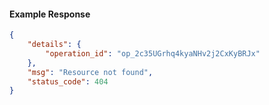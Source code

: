 <!-- Code generated for API Clients. DO NOT EDIT. -->

#### Example Response

```json
{
	"details": {
		"operation_id": "op_2c35UGrhq4kyaNHv2j2CxKyBRJx"
	},
	"msg": "Resource not found",
	"status_code": 404
}
```

